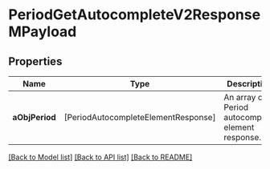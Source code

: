 # PeriodGetAutocompleteV2ResponseMPayload

## Properties
Name | Type | Description | Notes
------------ | ------------- | ------------- | -------------
**aObjPeriod** | [PeriodAutocompleteElementResponse] | An array of Period autocomplete element response. | [optional] 

[[Back to Model list]](../README.md#documentation-for-models) [[Back to API list]](../README.md#documentation-for-api-endpoints) [[Back to README]](../README.md)


